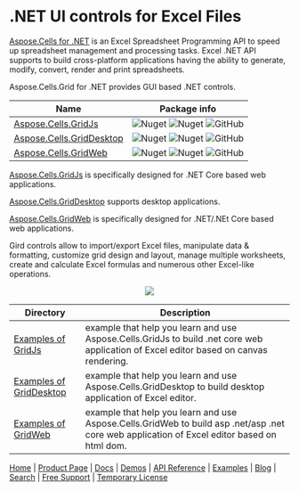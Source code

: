 # .NET UI controls for Excel Files

[Aspose.Cells for .NET](https://products.aspose.com/cells/net) is an Excel Spreadsheet Programming API to speed up spreadsheet management and processing tasks. Excel .NET API supports to build cross-platform applications having the ability to generate, modify, convert, render and print spreadsheets.

Aspose.Cells.Grid for .NET  provides GUI based .NET controls.

Name | Package info
--------- | -----------
[Aspose.Cells.GridJs](https://www.nuget.org/packages/Aspose.Cells.GridJs)  |  ![Nuget](https://img.shields.io/nuget/v/Aspose.Cells.GridJs ) ![Nuget](https://img.shields.io/nuget/dt/Aspose.Cells.GridJs ) ![GitHub](https://img.shields.io/github/license/aspose-cells/Aspose.Cells-for-.NET)
[Aspose.Cells.GridDesktop](https://www.nuget.org/packages/Aspose.Cells.GridDesktop)  |  ![Nuget](https://img.shields.io/nuget/v/Aspose.Cells.GridDesktop ) ![Nuget](https://img.shields.io/nuget/dt/Aspose.Cells.GridDesktop ) ![GitHub](https://img.shields.io/github/license/aspose-cells/Aspose.Cells-for-.NET)
[Aspose.Cells.GridWeb](https://www.nuget.org/packages/Aspose.Cells.GridWeb)  |  ![Nuget](https://img.shields.io/nuget/v/Aspose.Cells.GridWeb ) ![Nuget](https://img.shields.io/nuget/dt/Aspose.Cells.GridWeb ) ![GitHub](https://img.shields.io/github/license/aspose-cells/Aspose.Cells-for-.NET)

[Aspose.Cells.GridJs](https://docs.aspose.com/cells/net/aspose-cells-gridjs/basics/) is specifically designed for .NET Core based web applications.

[Aspose.Cells.GridDesktop](https://docs.aspose.com/cells/net/how-to-use-aspose-cells-griddesktop/) supports desktop applications.   

[Aspose.Cells.GridWeb](https://docs.aspose.com/cells/net/how-to-use-aspose-cells-gridweb-with-net-core/) is specifically designed for .NET/.NEt Core based web applications.

Gird controls allow to import/export Excel files, manipulate data & formatting, customize grid design and layout, manage multiple worksheets, create and calculate Excel formulas and numerous other Excel-like operations.

<p align="center">
  <a title="Download ZIP" href="https://github.com/aspose-cells/Aspose.Cells-for-.NET/archive/master.zip">
    <img src="http://i.imgur.com/hwNhrGZ.png" />
  </a>
</p>

Directory | Description
--------- | -----------
[Examples of GridJs](Examples_GridJs)  |example that help you learn and use Aspose.Cells.GridJs to build .net core web application of Excel editor based on canvas rendering. 
[Examples of GridDesktop](Examples_GridDesktop)  |example that help you learn and use Aspose.Cells.GridDesktop to build desktop application of Excel editor.
[Examples of GridWeb](Examples_GridWeb)  |example that help you learn and use Aspose.Cells.GridWeb to build asp .net/asp .net core web application of Excel editor based on html dom. 
 
 

[Home](https://www.aspose.com/) | [Product Page](https://products.aspose.com/cells/net) | [Docs](https://docs.aspose.com/cells/net/ui-components/) | [Demos](https://products.aspose.app/cells/family) | [API Reference](https://apireference.aspose.com/cells/net) | [Examples](https://github.com/aspose-cells/Aspose.Cells.Grid-for-.NET) | [Blog](https://blog.aspose.com/category/cells/) | [Search](https://search.aspose.com/) | [Free Support](https://forum.aspose.com/c/cells) |  [Temporary License](https://purchase.aspose.com/temporary-license)
